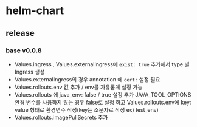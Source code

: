 # helm-chart

## release

### base v0.0.8
- Values.ingress , Values.externalIngress에 `exist: true` 추가해서 type 별 Ingress 생성
- Values.externalIngress의 경우 annotation 에 `cert:` 설정 필요
- Values.rollouts.env 값 추가 / env를 자유롭게 설정 가능
- Values.rollouts 에 java_env: false / true 설정 추가
  JAVA_TOOL_OPTIONS 환경 변수를 사용하지 않는 경우 false로 설정 하고
  Values.rollouts.env에 key: value 형태로 환경변수 작성(key는 소문자로 작성 ex) test_env)
- Values.rollouts.imagePullSecrets 추가

